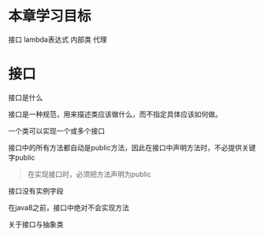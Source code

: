 # 本章学习目标

接口
lambda表达式
内部类
代理


# 接口

接口是什么

接口是一种规范，用来描述类应该做什么，而不指定具体应该如何做。

一个类可以实现一个或多个接口



接口中的所有方法都自动是public方法，因此在接口中声明方法时，不必提供关键字public

> 在实现接口时，必须把方法声明为public



接口没有实例字段

在java8之前，接口中绝对不会实现方法


关于接口与抽象类



#






